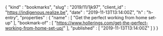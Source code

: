 {
  "kind" : "bookmarks",
  "slug" : "2019/11/1jk97",
  "client_id" : "https://indigenous.realize.be",
  "date" : "2019-11-13T13:14:00Z",
  "h" : "h-entry",
  "properties" : {
    "name" : [ "Get the perfect working from home set-up" ],
    "bookmark-of" : [ "https://www.hollerings.com/get-the-perfect-working-from-home-set-up/" ],
    "published" : [ "2019-11-13T13:14:00Z" ]
  }
}
